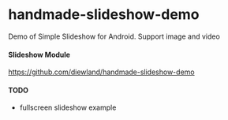 # handmade-slideshow-demo
Demo of Simple Slideshow for Android. Support image and video

#### Slideshow Module
https://github.com/diewland/handmade-slideshow-demo


#### TODO
* fullscreen slideshow example
